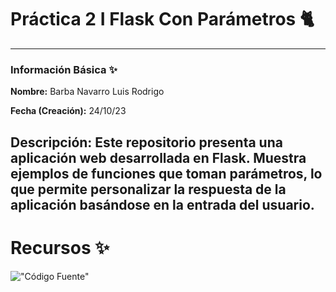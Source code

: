 # Práctica 2 I Flask Con Parámetros 🐈
---
### Información Básica ✨

**Nombre:** Barba Navarro Luis Rodrigo

**Fecha (Creación):** 24/10/23

**Descripción:** Este repositorio presenta una aplicación web desarrollada en Flask. Muestra ejemplos de funciones que toman parámetros, lo que permite personalizar la respuesta de la aplicación basándose en la entrada del usuario.
---
# Recursos ✨
!["Código Fuente"](https://i.imgur.com/7dNRhGt.png)
